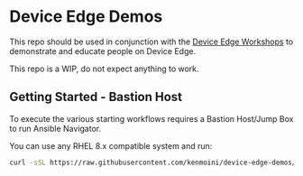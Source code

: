 # Device Edge Demos

This repo should be used in conjunction with the [Device Edge Workshops](https://github.com/redhat-manufacturing/device-edge-workshops) to demonstrate and educate people on Device Edge.

This repo is a WIP, do not expect anything to work.

## Getting Started - Bastion Host

To execute the various starting workflows requires a Bastion Host/Jump Box to run Ansible Navigator.

You can use any RHEL 8.x compatible system and run:

```bash
curl -sSL https://raw.githubusercontent.com/kenmoini/device-edge-demos/main/hack/setup-bastion.sh | bash -
```